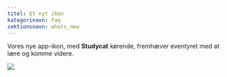 ```yaml
---
titel: Et nyt ikon
kategorinavn: faq
sektionsnavn: whats_new
---
```

Vores nye app-ikon, med **Studycat** kørende, fremhæver eventyret med at lære og komme videre.  
  
![](https://help.Studycat.com/hc/article_attachments/40378210068889)